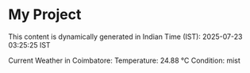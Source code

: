 # My Project

This content is dynamically generated in Indian Time (IST): 2025-07-23 03:25:25 IST


Current Weather in Coimbatore:
Temperature: 24.88 °C
Condition: mist
